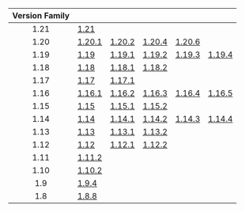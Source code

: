 | Version Family | | | | | |
|:---:|---|---|---|---|---|
| 1.21 | [1.21](https://github.com/BaldGang/spigot-build/releases/download/20240725/spigot-1.21.jar) | | | | |
| 1.20 | [1.20.1](https://github.com/BaldGang/spigot-build/releases/download/20240725/spigot-1.20.1.jar) | [1.20.2](https://github.com/BaldGang/spigot-build/releases/download/20240725/spigot-1.20.2.jar) | [1.20.4](https://github.com/BaldGang/spigot-build/releases/download/20240725/spigot-1.20.4.jar) | [1.20.6](https://github.com/BaldGang/spigot-build/releases/download/20240725/spigot-1.20.6.jar) | |
| 1.19 | [1.19](https://github.com/BaldGang/spigot-build/releases/download/20240725/spigot-1.19.jar) | [1.19.1](https://github.com/BaldGang/spigot-build/releases/download/20240725/spigot-1.19.1.jar) | [1.19.2](https://github.com/BaldGang/spigot-build/releases/download/20240725/spigot-1.19.2.jar) | [1.19.3](https://github.com/BaldGang/spigot-build/releases/download/20240725/spigot-1.19.3.jar) | [1.19.4](https://github.com/BaldGang/spigot-build/releases/download/20240725/spigot-1.19.4.jar) |
| 1.18 | [1.18](https://github.com/BaldGang/spigot-build/releases/download/20240725/spigot-1.18.jar) | [1.18.1](https://github.com/BaldGang/spigot-build/releases/download/20240725/spigot-1.18.1.jar) | [1.18.2](https://github.com/BaldGang/spigot-build/releases/download/20240725/spigot-1.18.2.jar) | | |
| 1.17 | [1.17](https://github.com/BaldGang/spigot-build/releases/download/20240725/spigot-1.17.jar) | [1.17.1](https://github.com/BaldGang/spigot-build/releases/download/20240725/spigot-1.17.1.jar) | | | |
| 1.16 | [1.16.1](https://github.com/BaldGang/spigot-build/releases/download/20240725/spigot-1.16.1.jar) | [1.16.2](https://github.com/BaldGang/spigot-build/releases/download/20240725/spigot-1.16.2.jar) | [1.16.3](https://github.com/BaldGang/spigot-build/releases/download/20240725/spigot-1.16.3.jar) | [1.16.4](https://github.com/BaldGang/spigot-build/releases/download/20240725/spigot-1.16.4.jar) | [1.16.5](https://github.com/BaldGang/spigot-build/releases/download/20240725/spigot-1.16.5.jar) |
| 1.15 | [1.15](https://github.com/BaldGang/spigot-build/releases/download/20240725/spigot-1.15.jar) | [1.15.1](https://github.com/BaldGang/spigot-build/releases/download/20240725/spigot-1.15.1.jar) | [1.15.2](https://github.com/BaldGang/spigot-build/releases/download/20240725/spigot-1.15.2.jar) | | |
| 1.14 | [1.14](https://github.com/BaldGang/spigot-build/releases/download/20240725/spigot-1.14.jar) | [1.14.1](https://github.com/BaldGang/spigot-build/releases/download/20240725/spigot-1.14.1.jar) | [1.14.2](https://github.com/BaldGang/spigot-build/releases/download/20240725/spigot-1.14.2.jar) | [1.14.3](https://github.com/BaldGang/spigot-build/releases/download/20240725/spigot-1.14.3.jar) | [1.14.4](https://github.com/BaldGang/spigot-build/releases/download/20240725/spigot-1.14.4.jar) |
| 1.13 | [1.13](https://github.com/BaldGang/spigot-build/releases/download/20240725/spigot-1.13.jar) | [1.13.1](https://github.com/BaldGang/spigot-build/releases/download/20240725/spigot-1.13.1.jar) | [1.13.2](https://github.com/BaldGang/spigot-build/releases/download/20240725/spigot-1.13.2.jar) | | |
| 1.12 | [1.12](https://github.com/BaldGang/spigot-build/releases/download/20240725/spigot-1.12.jar) | [1.12.1](https://github.com/BaldGang/spigot-build/releases/download/20240725/spigot-1.12.1.jar) | [1.12.2](https://github.com/BaldGang/spigot-build/releases/download/20240725/spigot-1.12.2.jar) | | |
| 1.11 | [1.11.2](https://github.com/BaldGang/spigot-build/releases/download/20240725/spigot-1.11.2.jar) | | | | |
| 1.10 | [1.10.2](https://github.com/BaldGang/spigot-build/releases/download/20240725/spigot-1.10.2.jar) | | | | |
| 1.9 | [1.9.4](https://github.com/BaldGang/spigot-build/releases/download/20240725/spigot-1.9.4.jar) | | | | |
| 1.8 | [1.8.8](https://github.com/BaldGang/spigot-build/releases/download/20240725/spigot-1.8.8.jar) | | | | |
